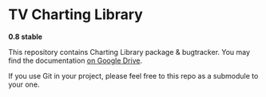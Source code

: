 TV Charting Library
================

**0.8 stable**

This repository contains Charting Library package & bugtracker. You may find the documentation [on Google Drive](https://docs.google.com/document/d/1rAigRhQUSLgLCzUAiVBJGAB7uchb-PzFVe0Bl8WTtF0/edit).

If you use Git in your project, please feel free to this repo as a submodule to your one.